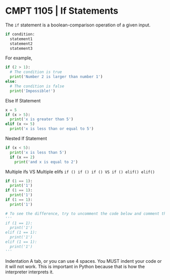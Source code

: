 # CMPT 1105 | If Statements

The `if` statement is a boolean-comparison operation of a given input.

```python
if condition:
  statement1
  statement2
  statement3
```

For example,

```python
if (2 > 1):
  # The condition is true
  print('Number 2 is larger than number 1')
else:
  # The condition is false
  print('Impossible!')
```

Else If Statement
```python
x = 5
if (x > 5):
  print('x is greater than 5')
elif (x <= 5)
  print('x is less than or equal to 5')
```

Nested If Statement
```python
if (x < 5):
  print('x is less than 5')
  if (x == 2)
    print('and x is equal to 2')
```

Multiple ifs VS Multiple elifs
`if () if () if () VS if () elif() elif()`

```python
if (1 == 1):
  print('1')
if (1 == 1):
  print('1')
if (1 == 1):
  print('1')

# To see the difference, try to uncomment the code below and comment the code above and vice versa. Compare the string output inside the console.
'''
if (1 == 1):
  print('1')
elif (1 == 1):
  print('1')
elif (1 == 1):
  print('1')
'''
```

Indentation
A tab, or you can use 4 spaces. You MUST indent your code or it will not work. This is important in Python because that is how the interpreter interprets it.
